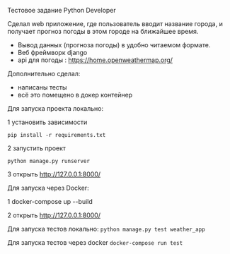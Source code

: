 Тестовое задание Python Developer 

Сделал web приложение, где пользователь вводит название города, и получает прогноз погоды в этом городе на ближайшее время.

- Вывод данных (прогноза погоды) в удобно читаемом формате. 
- Веб фреймворк django
- api для погоды : https://home.openweathermap.org/

Дополнительно сделал:
 - написаны тесты
 - всё это помещено в докер контейнер

Для запуска проекта локально:

1 установить зависимости

```pip install -r requirements.txt```


2 запустить проект

```python manage.py runserver```

3 открыть  http://127.0.0.1:8000/

Для запуска через Docker:

1 docker-compose up --build

2 открыть  http://127.0.0.1:8000/

Для запуска тестов локально:
```python manage.py test weather_app```

Для запуска тестов через docker
```docker-compose run test```
